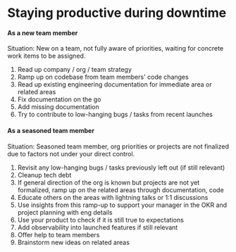 # Staying productive during downtime

#### As a new team member

Situation: New on a team, not fully aware of priorities, waiting for concrete work items to be assigned.

1. Read up company / org / team strategy
2. Ramp up on codebase from team members' code changes
3. Read up existing engineering documentation for immediate area or related areas
4. Fix documentation on the go
5. Add missing documentation
6. Try to contribute to low-hanging bugs / tasks from recent launches

#### As a seasoned team member

Situation: Seasoned team member, org priorities or projects are not finalized due to factors not under your direct control.

1. Revisit any low-hanging bugs / tasks previously left out (if still relevant)
2. Cleanup tech debt
3. If general direction of the org is known but projects are not yet formalized, ramp up on the related areas through documentation, code
4. Educate others on the areas with lightning talks or 1:1 discussions
5. Use insights from this ramp-up to support your manager in the OKR and project planning with eng details
6. Use your product to check if it is still true to expectations
7. Add observability into launched features if still relevant
8. Offer help to team members
9. Brainstorm new ideas on related areas
